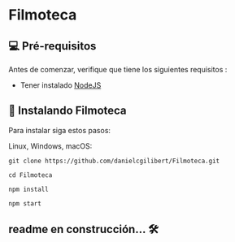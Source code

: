 # Filmoteca


## 💻 Pré-requisitos
Antes de comenzar, verifique que tiene los siguientes requisitos :
* Tener instalado [NodeJS](https://nodejs.org/es/)


## 🚀 Instalando Filmoteca

Para instalar  siga estos pasos:


Linux, Windows, macOS:
```
git clone https://github.com/danielcgilibert/Filmoteca.git
```

```
cd Filmoteca
```

```
npm install
```

```
npm start
```

## readme en construcción... 🛠️



